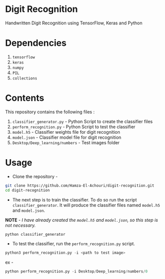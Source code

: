 # Digit Recognition
Handwritten Digit Recognition using TensorFlow, Keras and Python 

# Dependencies
1. `tensorflow`
2. `keras`
3. `numpy`
4. `PIL`
5. `collections`

# Contents
This repository contains the following files :

1. `classifier_generator.py` - Python Script to create the classifier files
2. `perform_recognition.py` - Python Script to test the classifier
3. `model.h5` - Classifier weights file for digit recognition
4. `model.json` - Classifier model file for digit recognition
5. `Desktop/Deep_learning/numbers` - Test images folder
    
# Usage
    
* Clone the repository - 
```bash
git clone https://github.com/Hamza-El-Achouri/digit-recognition.git
cd digit-recognition
```
* The next step is to train the classifier. To do so run the script `classifier_generator`. It will produce the classifier files named `model.h5` and `model.json`. 

**NOTE** - *I have already created the `model.h5` and `model.json`, so this step is not necessary.*
```python
python classifier_generator
```
* To test the classifier, run the `perform_recognition.py` script.
```python
python3 perform_recognition.py -i <path to test image>
```
ex -
```python
python perform_recognition.py -i Desktop/Deep_learning/numbers/0
```
     
